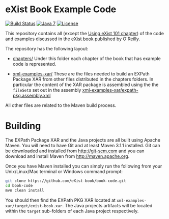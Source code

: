 # eXist Book Example Code

[![Build Status](https://travis-ci.org/eXist-book/book-code.png?branch=master)](https://travis-ci.org/eXist-book/book-code)
[![Java 7](https://img.shields.io/badge/java-7-blue.svg)](http://java.oracle.com)
[![License](https://img.shields.io/badge/license-BSD%203-blue.svg)](http://www.opensource.org/licenses/BSD-3-Clause)

This repository contains all (except the [Using eXist 101 chapter](https://github.com/eXist-book/using-exist-101)) of the
code and examples discussed in the [eXist book](http://shop.oreilly.com/product/0636920026525.do) published by O'Reilly.

The repository has the following layout:

* [chapters/](https://github.com/eXist-book/book-code/tree/master/chapters)
  Under this folder each chapter of the book that has example code is represented.

* [xml-examples-xar/](https://github.com/eXist-book/book-code/tree/master/xml-examples-xar)
  These are the files needed to build an EXPath Package XAR from other files distributed
  in the chapters folders. In particular the content of the XAR package is assembled using
  the the `fileSet`s set out in the assembly [xml-examples-xar/expath-pkg.assembly.xml](https://github.com/eXist-book/book-code/blob/master/xml-examples-xar/expath-pkg.assembly.xml)

All other files are related to the Maven build process.

Building
========
The EXPath Package XAR and the Java projects are all built using Apache Maven. You will need to have Git and at least Maven 3.1.1
installed. Git can be downloaded and installed from http://git-scm.com and you can download and install Maven from http://maven.apache.org.

Once you have Maven installed you can simply run the following from your Unix/Linux/Mac terminal or Windows command prompt:
```bash
git clone https://github.com/eXist-book/book-code.git
cd book-code
mvn clean install
```

You should then find the EXPath PKG XAR located at `xml-examples-xar/target/exist-book.xar`. The Java projects artifacts will be located within the `target` sub-folders
of each Java project respectively.
